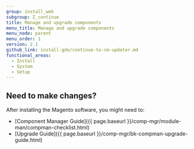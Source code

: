 ```yaml
---
group: install_web
subgroup: Z_continue
title: Manage and upgrade components
menu_title: Manage and upgrade components
menu_node: parent
menu_order: 1
version: 2.1
github_link: install-gde/continue-to-cm-updater.md
functional_areas:
  - Install
  - System
  - Setup
---
```


## Need to make changes?

After installing the Magento software, you might need to:

*	[Component Manager Guide]({{ page.baseurl }}/comp-mgr/module-man/compman-checklist.html)
*	[Upgrade Guide]({{ page.baseurl }}/comp-mgr/bk-compman-upgrade-guide.html)
